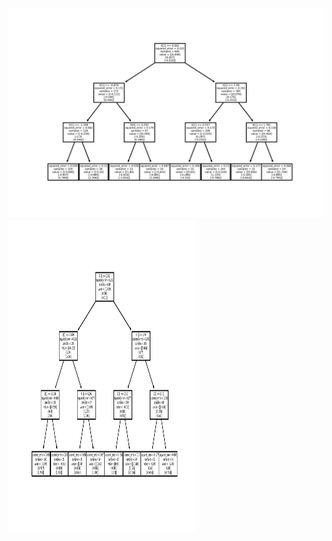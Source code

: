 

![![Tree]()](https://github.com/samanemami/C_GB-EX/blob/main/docs/C_GB_Tree.jpg)
<img src="https://github.com/samanemami/C_GB-EX/blob/main/docs/C_GB_Tree.jpg" alt="MART Tree" width="300" height="500">
